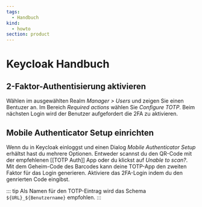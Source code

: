 ```yaml
---
tags:
  - Handbuch
kind:
  - howto
section: product
---
```


# Keycloak Handbuch

## 2-Faktor-Authentisierung aktivieren

Wählen im ausgewählten Realm _Manager > Users_ und zeigen Sie einen Bentuzer an. Im Bereich _Required actions_ wählen Sie _Configure TOTP_. Beim nächsten Login wird der Benutzer aufgefordert die 2FA zu aktivieren.

## Mobile Authenticator Setup einrichten

Wenn du in Keycloak einloggst und einen Dialog _Mobile Authenticator Setup_ erhältst hast du mehrere Optionen. Entweder scannst du den QR-Code mit der empfehlenen [[TOTP Auth]] App oder du klickst auf _Unable to scan?_. Mit dem Geheim-Code des Barcodes kann deine TOTP-App den zweiten Faktor für das Login generieren. Aktiviere das 2FA-Login indem du den genrierten Code eingibst.

::: tip
Als Namen für den TOTP-Eintrag wird das Schema `${URL}_${Benutzername}` empfohlen.
:::
